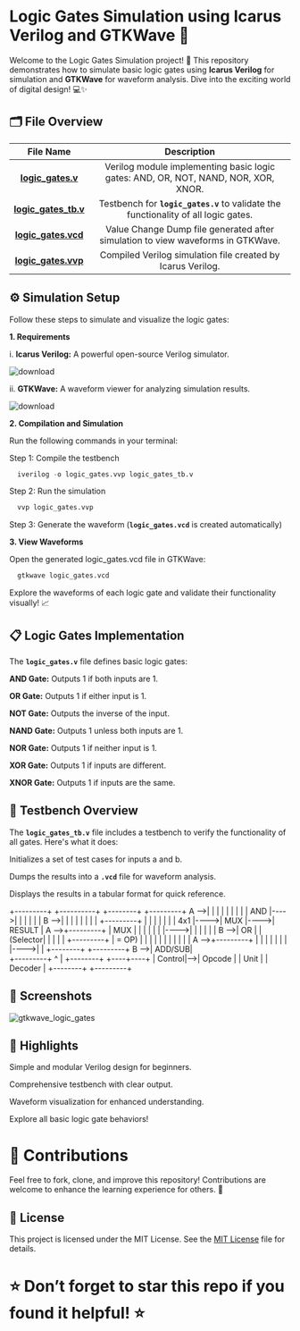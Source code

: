 # Logic Gates Simulation using Icarus Verilog and GTKWave 🚀

Welcome to the Logic Gates Simulation project! 🎉 This repository demonstrates how to simulate basic logic gates using **Icarus Verilog** for simulation and **GTKWave** for waveform analysis. Dive into the exciting world of digital design! 💻✨

## 🗂 File Overview

| 	File Name	 | 	Description	 |  
| 	:-----:	 | 	:-----:	 | 	 
| 	**[logic_gates.v](https://github.com/VarshithGovi/Logic_gates/blob/main/logic_gates.v)**	| 	Verilog module implementing basic logic gates: AND, OR, NOT, NAND, NOR, XOR, XNOR.
| 	**[logic_gates_tb.v](https://github.com/VarshithGovi/Logic_gates/blob/main/logic_gates_tb.v)**	| 	Testbench for **`logic_gates.v`** to validate the functionality of all logic gates.	|  
| 	**[logic_gates.vcd](https://github.com/VarshithGovi/Logic_gates/blob/main/Logic_Gates.vcd)**	| 	Value Change Dump file generated after simulation to view waveforms in GTKWave.	| 
| 	**[logic_gates.vvp](https://github.com/VarshithGovi/Logic_gates/blob/main/logic_gates_tb.vvp)**	| 	Compiled Verilog simulation file created by Icarus Verilog.	| 

## ⚙️ Simulation Setup

Follow these steps to simulate and visualize the logic gates:

**1. Requirements**

i. **Icarus Verilog:** A powerful open-source Verilog simulator.

  ![download](https://github.com/user-attachments/assets/8a0914ea-b2b0-4cf2-82ed-1e84c8589c29)


ii. **GTKWave:** A waveform viewer for analyzing simulation results. 
  
  ![download](https://github.com/user-attachments/assets/f1da217a-4e2f-4aaf-8ad0-d041c6151962)


**2. Compilation and Simulation**

Run the following commands in your terminal:

Step 1: Compile the testbench
```python
  iverilog -o logic_gates.vvp logic_gates_tb.v
```

Step 2: Run the simulation
```python
  vvp logic_gates.vvp
```

Step 3: Generate the waveform (**`logic_gates.vcd`** is created automatically)

**3. View Waveforms**

Open the generated logic_gates.vcd file in GTKWave:
```python
  gtkwave logic_gates.vcd
```

Explore the waveforms of each logic gate and validate their functionality visually! 📈

## 📋 Logic Gates Implementation

The **`logic_gates.v`** file defines basic logic gates:

**AND Gate:** Outputs 1 if both inputs are 1.

**OR Gate:** Outputs 1 if either input is 1.

**NOT Gate:** Outputs the inverse of the input.

**NAND Gate:** Outputs 1 unless both inputs are 1.

**NOR Gate:** Outputs 1 if neither input is 1.

**XOR Gate:** Outputs 1 if inputs are different.

**XNOR Gate:** Outputs 1 if inputs are the same.

## 📜 Testbench Overview

The **`logic_gates_tb.v`** file includes a testbench to verify the functionality of all gates. Here's what it does:

Initializes a set of test cases for inputs a and b.

Dumps the results into a **`.vcd`** file for waveform analysis.

Displays the results in a tabular format for quick reference.

+---------+     +----------+     +--------+     +---------+
 A -->|         |     |          |     |        |     |         |
      |  AND    |---->|          |     |        |     |         |
 B -->|         |     |          |     |        |     |         |
      +---------+     |          |     |        |     |         |
                      |  4x1     |---->| MUX    |---->| RESULT  |
 A -->+---------+     |  MUX     |     |        |     |         |
      |         |---->|          |     |        |     |         |
 B -->|   OR    |     | (Selector|     |        |     |         |
      +---------+     |   = OP)  |     |        |     |         |
                      |          |     |        |     |         |
 A -->+---------+     |          |     |        |     |         |
      |         |---->|          |     +--------+     +---------+
 B -->|  ADD/SUB|                     
      +---------+         ^
                          |
        +--------+   +----+----+
        | Control|-->| Opcode  |
        |  Unit  |   | Decoder |
        +--------+   +---------+


## 📸 Screenshots

![gtkwave_logic_gates](https://github.com/user-attachments/assets/e2b6252b-6f73-4752-998c-2bc259167690)


## 🌟 Highlights

Simple and modular Verilog design for beginners.

Comprehensive testbench with clear output.

Waveform visualization for enhanced understanding.

Explore all basic logic gate behaviors!

# 🤝 Contributions

Feel free to fork, clone, and improve this repository! Contributions are welcome to enhance the learning experience for others. 🚀

## 📜 License
 This project is licensed under the MIT License. See the [MIT License](LICENSE) file for details.

# ⭐ Don’t forget to star this repo if you found it helpful! ⭐


